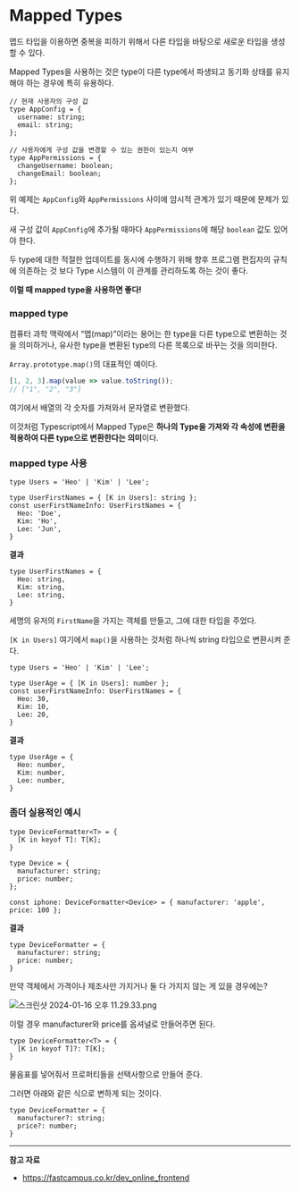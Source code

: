 # Mapped Types

맵드 타입을 이용하면 중복을 피하기 위해서 다른 타입을 바탕으로 새로운 타입을 생성할 수 있다.

Mapped Types을 사용하는 것은 type이 다른 type에서 파생되고 동기화 상태를 유지해야 하는 경우에 특히 유용하다.

```tsx
// 현재 사용자의 구성 값
type AppConfig = {
  username: string;
  email: string;
};

// 사용자에게 구성 값을 변경할 수 있는 권한이 있는지 여부
type AppPermissions = {
  changeUsername: boolean;
  changeEmail: boolean;
};
```

위 예제는 `AppConfig`와 `AppPermissions` 사이에 암시적 관계가 있기 때문에 문제가 있다.

새 구성 값이 `AppConfig`에 추가될 때마다 `AppPermissions`에 해당 `boolean` 값도 있어야 한다.

두 type에 대한 적절한 업데이트를 동시에 수행하기 위해 향후 프로그램 편집자의 규칙에 의존하는 것 보다 Type 시스템이 이 관계를 관리하도록 하는 것이 좋다.

**이럴 때 mapped type을 사용하면 좋다!**

### **mapped type**

컴퓨터 과학 맥락에서 “맵(map)”이라는 용어는 한 type을 다른 type으로 변환하는 것을 의미하거나, 유사한 type을 변환된 type의 다른 목록으로 바꾸는 것을 의미한다.

`Array.prototype.map()`의 대표적인 예이다.

```jsx
[1, 2, 3].map(value => value.toString());
// ["1", "2", "3"]
```

여기에서 배열의 각 숫자를 가져와서 문자열로 변환했다.

이것처럼 Typescript에서 Mapped Type은 **하나의 Type을 가져와 각 속성에 변환을 적용하여 다른 type으로 변환한다는 의미**이다.

### mapped type 사용

```tsx
type Users = 'Heo' | 'Kim' | 'Lee';

type UserFirstNames = { [K in Users]: string };
const userFirstNameInfo: UserFirstNames = {
  Heo: 'Doe',
  Kim: 'Ho',
  Lee: 'Jun',
}
```

**결과**

```tsx
type UserFirstNames = {
  Heo: string,
  Kim: string,
  Lee: string,
}
```

세명의 유저의 `FirstName`을 가지는 객체를 만들고, 그에 대한 타입을 주었다.

`[K in Users]` 여기에서 `map()`을 사용하는 것처럼 하나씩 string 타입으로 변환시켜 준다.

```tsx
type Users = 'Heo' | 'Kim' | 'Lee';

type UserAge = { [K in Users]: number };
const userFirstNameInfo: UserFirstNames = {
  Heo: 30,
  Kim: 10,
  Lee: 20,
}
```

**결과**

```tsx
type UserAge = {
  Heo: number,
  Kim: number,
  Lee: number,
}
```

### 좀더 실용적인 예시

```tsx
type DeviceFormatter<T> = {
  [K in keyof T]: T[K];
}

type Device = {
  manufacturer: string;
  price: number;
};

const iphone: DeviceFormatter<Device> = { manufacturer: 'apple', price: 100 };
```

**결과**

```tsx
type DeviceFormatter = {
  manufacturer: string;
  price: number;
}
```

만약 객체에서 가격이나 제조사만 가지거나 둘 다 가지지 않는 게 있을 경우에는?

![스크린샷 2024-01-16 오후 11.29.33.png](https://github.com/Heo-y-y/development-blog/assets/112863029/1d94decf-d76c-4de0-b34b-1c1ef71b1451)

이럴 경우 manufacturer와 price를 옵셔널로 만들어주면 된다.

```tsx
type DeviceFormatter<T> = {
  [K in keyof T]?: T[K];
}
```

물음표를 넣어줘서 프로퍼티들을 선택사항으로 만들어 준다.

그러면 아래와 같은 식으로 변하게 되는 것이다.

```tsx
type DeviceFormatter = {
  manufacturer?: string;
  price?: number;
}
```

---

**참고 자료**

- <https://fastcampus.co.kr/dev_online_frontend>
